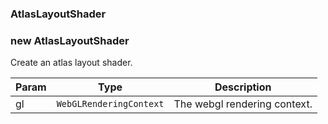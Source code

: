 <a name="AtlasLayoutShader"></a>

### AtlasLayoutShader

<a name="new_AtlasLayoutShader_new"></a>

### new AtlasLayoutShader
Create an atlas layout shader.


| Param | Type | Description |
| --- | --- | --- |
| gl | <code>WebGLRenderingContext</code> | The webgl rendering context. |

